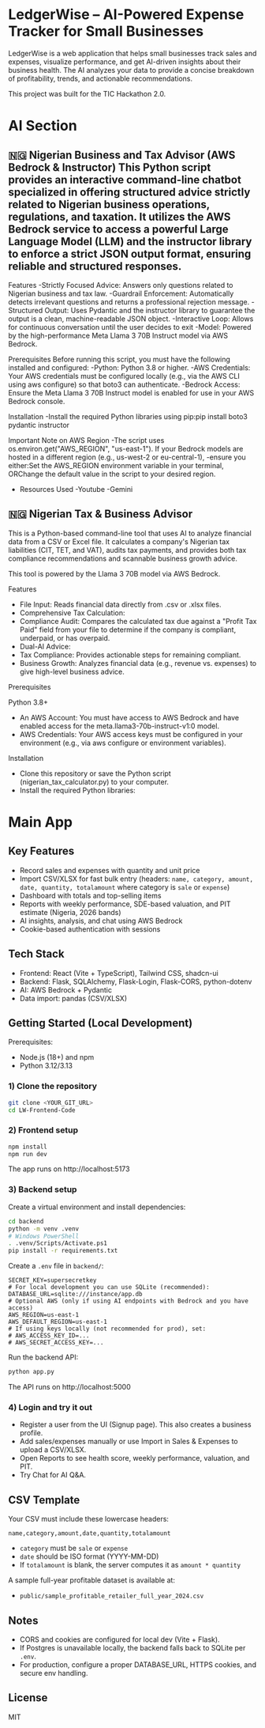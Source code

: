 # LedgerWise – AI-Powered Expense Tracker for Small Businesses

LedgerWise is a web application that helps small businesses track sales and expenses, visualize performance, and get AI-driven insights about their business health. The AI analyzes your data to provide a concise breakdown of profitability, trends, and actionable recommendations.

This project was built for the TIC Hackathon 2.0.

# AI Section
## 🇳🇬 Nigerian Business and Tax Advisor (AWS Bedrock & Instructor) This Python script provides an interactive command-line chatbot specialized in offering structured advice strictly related to Nigerian business operations, regulations, and taxation. It utilizes the AWS Bedrock service to access a powerful Large Language Model (LLM) and the instructor library to enforce a strict JSON output format, ensuring reliable and structured responses.

Features -Strictly Focused Advice: Answers only questions related to Nigerian business and tax law. -Guardrail Enforcement: Automatically detects irrelevant questions and returns a professional rejection message. -Structured Output: Uses Pydantic and the instructor library to guarantee the output is a clean, machine-readable JSON object. -Interactive Loop: Allows for continuous conversation until the user decides to exit -Model: Powered by the high-performance Meta Llama 3 70B Instruct model via AWS Bedrock.

Prerequisites Before running this script, you must have the following installed and configured: -Python: Python 3.8 or higher. -AWS Credentials: Your AWS credentials must be configured locally (e.g., via the AWS CLI using aws configure) so that boto3 can authenticate. -Bedrock Access: Ensure the Meta Llama 3 70B Instruct model is enabled for use in your AWS Bedrock console.

Installation -Install the required Python libraries using pip:pip install boto3 pydantic instructor

Important Note on AWS Region -The script uses os.environ.get("AWS_REGION", "us-east-1"). If your Bedrock models are hosted in a different region (e.g., us-west-2 or eu-central-1), -ensure you either:Set the AWS_REGION environment variable in your terminal, ORChange the default value in the script to your desired region.

- Resources Used -Youtube -Gemini

## 🇳🇬 Nigerian Tax & Business Advisor

This is a Python-based command-line tool that uses AI to analyze financial data from a CSV or Excel file. It calculates a company's Nigerian tax liabilities (CIT, TET, and VAT), audits tax payments, and provides both tax compliance recommendations and scannable business growth advice.

This tool is powered by the Llama 3 70B model via AWS Bedrock.

Features

- File Input: Reads financial data directly from .csv or .xlsx files.
- Comprehensive Tax Calculation:
- Compliance Audit: Compares the calculated tax due against a "Profit Tax Paid" field from your file to determine if the company is compliant, underpaid, or has overpaid.
- Dual-AI Advice:
- Tax Compliance: Provides actionable steps for remaining compliant.
- Business Growth: Analyzes financial data (e.g., revenue vs. expenses) to give high-level business advice.

Prerequisites

Python 3.8+
- An AWS Account: You must have access to AWS Bedrock and have enabled access for the meta.llama3-70b-instruct-v1:0 model.
- AWS Credentials: Your AWS access keys must be configured in your environment (e.g., via aws configure or environment variables).

Installation

- Clone this repository or save the Python script (nigerian_tax_calculator.py) to your computer.
- Install the required Python libraries:

# Main App
## Key Features

- Record sales and expenses with quantity and unit price
- Import CSV/XLSX for fast bulk entry (headers: `name, category, amount, date, quantity, totalamount` where category is `sale` or `expense`)
- Dashboard with totals and top-selling items
- Reports with weekly performance, SDE-based valuation, and PIT estimate (Nigeria, 2026 bands)
- AI insights, analysis, and chat using AWS Bedrock
- Cookie-based authentication with sessions

## Tech Stack

- Frontend: React (Vite + TypeScript), Tailwind CSS, shadcn-ui
- Backend: Flask, SQLAlchemy, Flask-Login, Flask-CORS, python-dotenv
- AI: AWS Bedrock + Pydantic
- Data import: pandas (CSV/XLSX)

## Getting Started (Local Development)

Prerequisites:

- Node.js (18+) and npm
- Python 3.12/3.13

### 1) Clone the repository

```bash
git clone <YOUR_GIT_URL>
cd LW-Frontend-Code
```

### 2) Frontend setup

```bash
npm install
npm run dev
```

The app runs on http://localhost:5173

### 3) Backend setup

Create a virtual environment and install dependencies:

```bash
cd backend
python -m venv .venv
# Windows PowerShell
. .venv/Scripts/Activate.ps1
pip install -r requirements.txt
```

Create a `.env` file in `backend/`:

```properties
SECRET_KEY=supersecretkey
# For local development you can use SQLite (recommended):
DATABASE_URL=sqlite:///instance/app.db
# Optional AWS (only if using AI endpoints with Bedrock and you have access)
AWS_REGION=us-east-1
AWS_DEFAULT_REGION=us-east-1
# If using keys locally (not recommended for prod), set:
# AWS_ACCESS_KEY_ID=...
# AWS_SECRET_ACCESS_KEY=...
```

Run the backend API:

```bash
python app.py
```

The API runs on http://localhost:5000

### 4) Login and try it out

- Register a user from the UI (Signup page). This also creates a business profile.
- Add sales/expenses manually or use Import in Sales & Expenses to upload a CSV/XLSX.
- Open Reports to see health score, weekly performance, valuation, and PIT.
- Try Chat for AI Q&A.

## CSV Template

Your CSV must include these lowercase headers:

```
name,category,amount,date,quantity,totalamount
```

- `category` must be `sale` or `expense`
- `date` should be ISO format (YYYY-MM-DD)
- If `totalamount` is blank, the server computes it as `amount * quantity`

A sample full-year profitable dataset is available at:

- `public/sample_profitable_retailer_full_year_2024.csv`

## Notes

- CORS and cookies are configured for local dev (Vite + Flask).
- If Postgres is unavailable locally, the backend falls back to SQLite per `.env`.
- For production, configure a proper DATABASE_URL, HTTPS cookies, and secure env handling.

## License

MIT
